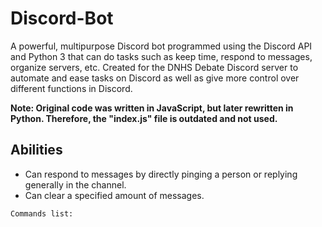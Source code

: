 # Discord-Bot
A powerful, multipurpose Discord bot programmed using the Discord API and Python 3 that can do tasks such as keep time, respond to messages, organize servers, etc. Created for the DNHS Debate Discord server to automate and ease tasks on Discord as well as give more control over different functions in Discord.

**Note: Original code was written in JavaScript, but later rewritten in Python. Therefore, the "index.js" file is outdated and not used.**

## Abilities
- Can respond to messages by directly pinging a person or replying generally in the channel.
- Can clear a specified amount of messages.

```
Commands list:

```
